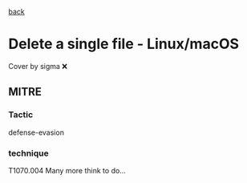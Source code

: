[back](../index.md)
# Delete a single file - Linux/macOS
Cover by sigma :x: 
## MITRE
### Tactic
defense-evasion
### technique
T1070.004
Many more think to do...